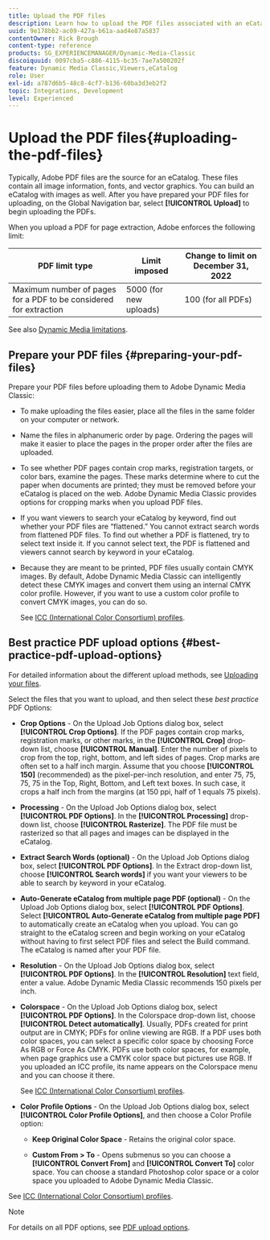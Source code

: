 ```yaml
---
title: Upload the PDF files
description: Learn how to upload the PDF files associated with an eCatalog in Adobe Dynamic Media Classic.
uuid: 9e178bb2-ac09-427a-b61a-aad4e87a5837
contentOwner: Rick Brough
content-type: reference
products: SG_EXPERIENCEMANAGER/Dynamic-Media-Classic
discoiquuid: 0097cba5-c886-4115-bc35-7ae7a500202f
feature: Dynamic Media Classic,Viewers,eCatalog
role: User
exl-id: a787d6b5-48c8-4cf7-b136-60ba3d3eb2f2
topic: Integrations, Development
level: Experienced
---
```

# Upload the PDF files{#uploading-the-pdf-files}

Typically, Adobe PDF files are the source for an eCatalog. These files contain all image information, fonts, and vector graphics. You can build an eCatalog with images as well. After you have prepared your PDF files for uploading, on the Global Navigation bar, select **[!UICONTROL Upload]** to begin uploading the PDFs.

When you upload a PDF for page extraction, Adobe enforces the following limit:

| PDF limit type | Limit imposed | Change to limit on December 31, 2022 |
| --- | --- | --- |
| Maximum number of pages for a PDF to be considered for extraction | 5000 (for new uploads) | 100 (for all PDFs) |

See also [Dynamic Media limitations](/help/using/limitations.md).

## Prepare your PDF files {#preparing-your-pdf-files}

Prepare your PDF files before uploading them to Adobe Dynamic Media Classic:

* To make uploading the files easier, place all the files in the same folder on your computer or network.
* Name the files in alphanumeric order by page. Ordering the pages will make it easier to place the pages in the proper order after the files are uploaded.
* To see whether PDF pages contain crop marks, registration targets, or color bars, examine the pages. These marks determine where to cut the paper when documents are printed; they must be removed before your eCatalog is placed on the web. Adobe Dynamic Media Classic provides options for cropping marks when you upload PDF files.
* If you want viewers to search your eCatalog by keyword, find out whether your PDF files are “flattened.” You cannot extract search words from flattened PDF files. To find out whether a PDF is flattened, try to select text inside it. If you cannot select text, the PDF is flattened and viewers cannot search by keyword in your eCatalog. 
* Because they are meant to be printed, PDF files usually contain CMYK images. By default, Adobe Dynamic Media Classic can intelligently detect these CMYK images and convert them using an internal CMYK color profile. However, if you want to use a custom color profile to convert CMYK images, you can do so.

  See [ICC (International Color Consortium) profiles](icc-profiles.md#icc_profiles).

## Best practice PDF upload options {#best-practice-pdf-upload-options}

For detailed information about the different upload methods, see [Uploading your files](uploading-files.md#uploading_your_files).

Select the files that you want to upload, and then select these *best practice* PDF Options:

* **Crop Options** - On the Upload Job Options dialog box, select **[!UICONTROL Crop Options]**. If the PDF pages contain crop marks, registration marks, or other marks, in the **[!UICONTROL Crop]** drop-down list, choose **[!UICONTROL Manual]**. Enter the number of pixels to crop from the top, right, bottom, and left sides of pages. Crop marks are often set to a half inch margin. Assume that you choose **[!UICONTROL 150]** (recommended) as the pixel-per-inch resolution, and enter 75, 75, 75, 75 in the Top, Right, Bottom, and Left text boxes. In such case, it crops a half inch from the margins (at 150 ppi, half of 1 equals 75 pixels).

* **Processing** - On the Upload Job Options dialog box, select **[!UICONTROL PDF Options]**. In the **[!UICONTROL Processing]** drop-down list, choose **[!UICONTROL Rasterize]**. The PDF file must be rasterized so that all pages and images can be displayed in the eCatalog.

* **Extract Search Words (optional)** - On the Upload Job Options dialog box, select **[!UICONTROL PDF Options]**. In the Extract drop-down list, choose **[!UICONTROL Search words]** if you want your viewers to be able to search by keyword in your eCatalog.

* **Auto-Generate eCatalog from multiple page PDF (optional)** - On the Upload Job Options dialog box, select **[!UICONTROL PDF Options]**. Select **[!UICONTROL Auto-Generate eCatalog from multiple page PDF]** to automatically create an eCatalog when you upload. You can go straight to the eCatalog screen and begin working on your eCatalog without having to first select PDF files and select the Build command. The eCatalog is named after your PDF file.

* **Resolution** - On the Upload Job Options dialog box, select **[!UICONTROL PDF Options]**. In the **[!UICONTROL Resolution]** text field, enter a value. Adobe Dynamic Media Classic recommends 150 pixels per inch.

* **Colorspace** - On the Upload Job Options dialog box, select **[!UICONTROL PDF Options]**. In the Colorspace drop-down list, choose **[!UICONTROL Detect automatically]**. Usually, PDFs created for print output are in CMYK; PDFs for online viewing are RGB. If a PDF uses both color spaces, you can select a specific color space by choosing Force As RGB or Force As CMYK. PDFs use both color spaces, for example, when page graphics use a CMYK color space but pictures use RGB. If you uploaded an ICC profile, its name appears on the Colorspace menu and you can choose it there.

    See [ICC (International Color Consortium) profiles](/help/using/icc-profiles.md).

* **Color Profile Options** - On the Upload Job Options dialog box, select **[!UICONTROL Color Profile Options]**, and then choose a Color Profile option:

  * **Keep Original Color Space** - Retains the original color space.

  * **Custom From > To** - Opens submenus so you can choose a **[!UICONTROL Convert From]** and **[!UICONTROL Convert To]** color space. You can choose a standard Photoshop color space or a color space you uploaded to Adobe Dynamic Media Classic.

<!-- * **Convert To SRGB** - Converts to SRGB (Standard Red Green Blue). SRGB is the recommended color space for displaying images on web pages. -->

See [ICC (International Color Consortium) profiles](icc-profiles.md#icc_profiles).

>[!NOTE]
>
>For details on all PDF options, see [PDF upload options](pdfs.md#pdf_upload_options).
